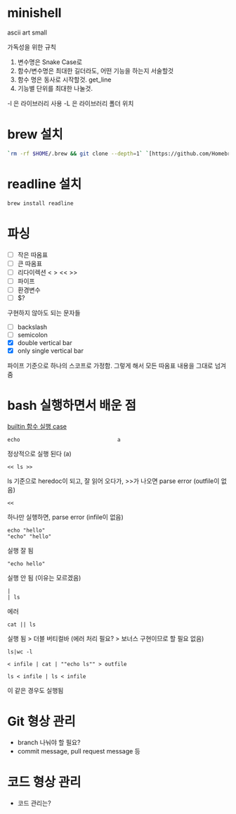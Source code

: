 # minishell

ascii art small

가독성을 위한 규칙
1. 변수명은 Snake Case로
2. 함수/변수명은 최대한 길더라도, 어떤 기능을 하는지 서술할것
3. 함수 명은 동사로 시작할것. get_line
4. 기능별 단위를 최대한 나눌것.

-l 은 라이브러리 사용
-L 은 라이브러리 폴더 위치

# brew 설치
```sh
`rm -rf $HOME/.brew && git clone --depth=1` `[https://github.com/Homebrew/brew](https://github.com/Homebrew/brew)` `$HOME/.brew && export PATH=$HOME/.brew/bin:$PATH && brew update && echo "export PATH=$HOME/.brew/bin:$PATH" >> ~/.zshrc`
```

# readline 설치
```sh
brew install readline
```

# 파싱
- [ ] 작은 따옴표
- [ ] 큰 따옴표
- [ ] 리다이렉션 < > << >> 
- [ ] 파이프
- [ ] 환경변수
- [ ] $?

구현하지 않아도 되는 문자들
- [ ] backslash
- [ ] semicolon
- [x] double vertical bar
- [x] only single vertical bar

파이프 기준으로 하나의 스코프로 가정함.
그렇게 해서 모든 따옴표 내용을 그대로 넘겨줌

# bash 실행하면서 배운 점
[builtin 함수 실행 case](https://velog.io/@hey-chocopie/minishell-builtin%ED%95%A8%EC%88%98%EA%B5%AC%ED%98%84-cdpwd)
```shell
echo                               a
```
정상적으로 실행 된다 (a)

```shell
<< ls >>
```
ls 기준으로 heredoc이 되고, 잘 읽어 오다가, >>가 나오면 parse error (outfile이 없음)

```shell
<<
```
하나만 실행하면, parse error (infile이 없음)

```shell
echo "hello"
"echo" "hello"
```
실행 잘 됨

```shell
"echo hello"
```
실행 안 됨 (이유는 모르겠음)

```shell
|
| ls
```
에러

```shell
cat || ls
```
실행 됨 > 더블 버티컬바 (에러 처리 필요? > 보너스 구현이므로 할 필요 없음)

```shell
ls|wc -l
```

```shell
< infile | cat | ""echo ls"" > outfile
```

```shell
ls < infile | ls < infile
```
이 같은 경우도 실행됨

# Git 형상 관리
- branch 나눠야 할 필요?
- commit message, pull request message 등 

# 코드 형상 관리
- 코드 관리는?
